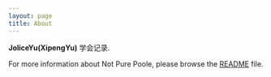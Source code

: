 ```yaml
---
layout: page
title: About
---
```


**JoliceYu(XipengYu)** 学会记录.

For more information about Not Pure Poole, please browse the [README](https://github.com/vszhub/not-pure-poole) file.
